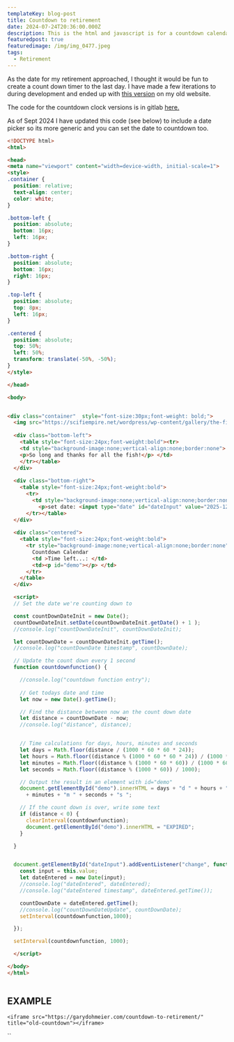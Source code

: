 ```yaml
---
templateKey: blog-post
title: Countdown to retirement
date: 2024-07-24T20:36:00.000Z
description: This is the html and javascript is for a countdown calendar page
featuredpost: true
featuredimage: /img/img_0477.jpeg
tags:
  - Retirement
---
```

As the date for my retirement approached, I thought it would be fun to create a count down timer to the last day.  I have made a few iterations to during development and ended up with [this version](https://garydohmeier.com/countdown-to-retirement/) on my old website.

The code for the countdown clock versions is in gitlab [here.](https://gitlab.com/gdohmeier/countdown/-/blob/master/countdown3.html?ref_type=heads)

As of Sept 2024 I have updated this code (see below) to include a date picker so its more generic and you can set the date to countdown too.

```html
<!DOCTYPE html>
<html>

<head>
<meta name="viewport" content="width=device-width, initial-scale=1">
<style>
.container {
  position: relative;
  text-align: center;
  color: white;
}

.bottom-left {
  position: absolute;
  bottom: 16px;
  left: 16px;
}

.bottom-right {
  position: absolute;
  bottom: 16px;
  right: 16px;
}

.top-left {
  position: absolute;
  top: 8px;
  left: 16px;
}

.centered {
  position: absolute;
  top: 50%;
  left: 50%;
  transform: translate(-50%, -50%);
}
</style>

</head>

<body>


<div class="container"  style="font-size:30px;font-weight: bold;">
  <img src="https://scifiempire.net/wordpress/wp-content/gallery/the-fifth-element-movie/Leeloo-jump-The-Fifth-Element.JPG" alt="Snow" style="width:100%;">
 
  <div class="bottom-left">
    <table style="font-size:24px;font-weight:bold"><tr>
    <td style="background-image:none;vertical-align:none;border:none">
    <p>So long and thanks for all the fish!</p> </td>
    </tr></table>
  </div>
  
  <div class="bottom-right">
    <table style="font-size:24px;font-weight:bold">
      <tr>
        <td style="background-image:none;vertical-align:none;border:none">
          <p>set date: <input type="date" id="dateInput" value="2025-12-03" /></p></td>
      </tr></table>
  </div>
  
  <div class="centered">
    <table style="font-size:24px;font-weight:bold">
      <tr style="background-image:none;vertical-align:none;border:none">
        Countdown Calendar
        <td >Time left...: </td>
        <td><p id="demo"></p> </td>
      </tr>
    </table>
  </div> 

  <script>
  // Set the date we're counting down to

  const countDownDateInit = new Date();
  countDownDateInit.setDate(countDownDateInit.getDate() + 1 );
  //console.log("countDownDateInit", countDownDateInit);

  let countDownDate = countDownDateInit.getTime();
  //console.log("countDownDate timestamp", countDownDate);

  // Update the count down every 1 second
  function countdownfunction() {

    //console.log("countdown function entry");
   
    // Get todays date and time
    let now = new Date().getTime();

    // Find the distance between now an the count down date
    let distance = countDownDate - now;
    //console.log("distance", distance);


    // Time calculations for days, hours, minutes and seconds
    let days = Math.floor(distance / (1000 * 60 * 60 * 24));
    let hours = Math.floor((distance % (1000 * 60 * 60 * 24)) / (1000 * 60 * 60));
    let minutes = Math.floor((distance % (1000 * 60 * 60)) / (1000 * 60));
    let seconds = Math.floor((distance % (1000 * 60)) / 1000);

    // Output the result in an element with id="demo"
    document.getElementById("demo").innerHTML = days + "d " + hours + "h "
      + minutes + "m " + seconds + "s ";

    // If the count down is over, write some text 
    if (distance < 0) {
      clearInterval(countdownfunction);
      document.getElementById("demo").innerHTML = "EXPIRED";
    }

  }


  document.getElementById("dateInput").addEventListener("change", function () {
    const input = this.value;
    let dateEntered = new Date(input);
    //console.log("dateEntered", dateEntered);
    //console.log("dateEntered timestamp", dateEntered.getTime());

    countDownDate = dateEntered.getTime();
    //console.log("countDownDateUpdate", countDownDate);  
    setInterval(countdownfunction,1000);

  });

  setInterval(countdownfunction, 1000);

  </script>

</body>
</html> 
  
```





## EXAMPLE

`<iframe src="https://garydohmeier.com/countdown-to-retirement/" title="old-countdown"></iframe>`

``
